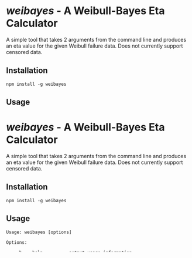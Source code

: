 # *weibayes* - A Weibull-Bayes Eta Calculator

A simple tool that takes 2 arguments from the command line and produces an eta value for the given Weibull failure data. Does not currently support censored data.

## Installation

    npm install -g weibayes

## Usage

# *weibayes* - A Weibull-Bayes Eta Calculator

A simple tool that takes 2 arguments from the command line and produces an eta value for the given Weibull failure data. Does not currently support censored data.

## Installation

    npm install -g weibayes

## Usage

    Usage: weibayes [options]
    
    Options:
    
        -h, --help          output usage information
        -V, --version       output the version number
        -b, --beta [b]      The Weibull constant "beta"
        -i, --input [file]  The text file containing the failure times

## License (MIT)

Copyright (C) 2012 by David Ellis

Permission is hereby granted, free of charge, to any person obtaining a copy
of this software and associated documentation files (the "Software"), to deal
in the Software without restriction, including without limitation the rights
to use, copy, modify, merge, publish, distribute, sublicense, and/or sell
copies of the Software, and to permit persons to whom the Software is
furnished to do so, subject to the following conditions:

The above copyright notice and this permission notice shall be included in
all copies or substantial portions of the Software.

THE SOFTWARE IS PROVIDED "AS IS", WITHOUT WARRANTY OF ANY KIND, EXPRESS OR
IMPLIED, INCLUDING BUT NOT LIMITED TO THE WARRANTIES OF MERCHANTABILITY,
FITNESS FOR A PARTICULAR PURPOSE AND NONINFRINGEMENT. IN NO EVENT SHALL THE
AUTHORS OR COPYRIGHT HOLDERS BE LIABLE FOR ANY CLAIM, DAMAGES OR OTHER
LIABILITY, WHETHER IN AN ACTION OF CONTRACT, TORT OR OTHERWISE, ARISING FROM,
OUT OF OR IN CONNECTION WITH THE SOFTWARE OR THE USE OR OTHER DEALINGS IN
THE SOFTWARE.
